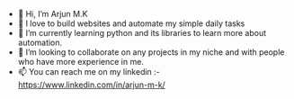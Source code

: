 - 👋 Hi, I’m Arjun M.K
- 👀 I love to build websites and automate my simple daily tasks
- 🌱 I’m currently learning python and its libraries to learn more about automation.
- 💞️ I’m looking to collaborate on any projects in my niche and with people who have more experience in me.
- 📫 You can reach me on my linkedin :- https://www.linkedin.com/in/arjun-m-k/

<!---
arjun2007-prog/arjun2007-prog is a ✨ special ✨ repository because its `README.md` (this file) appears on your GitHub profile.
You can click the Preview link to take a look at your changes.
--->
